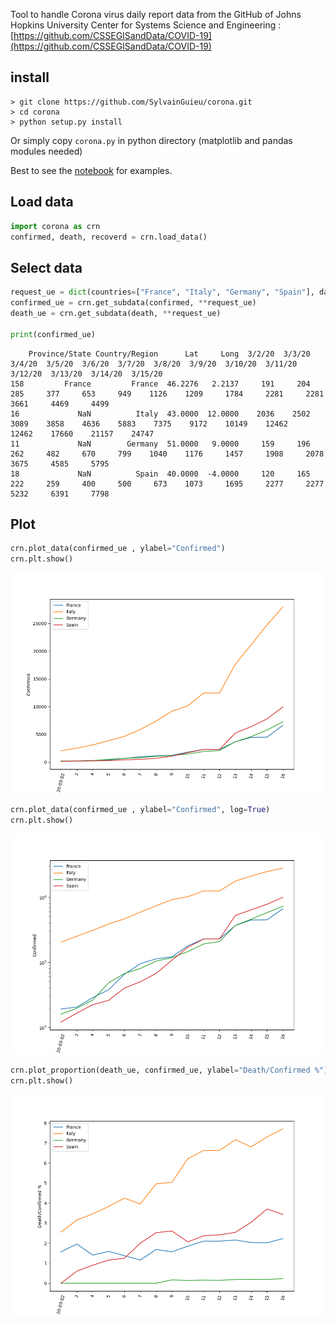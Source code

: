 
Tool to handle Corona virus daily report data from the GitHub of Johns Hopkins University Center for Systems Science and Engineering : [https://github.com/CSSEGISandData/COVID-19](https://github.com/CSSEGISandData/COVID-19)

## install 

```
> git clone https://github.com/SylvainGuieu/corona.git
> cd corona 
> python setup.py install
```

Or simply copy `corona.py` in python directory (matplotlib and pandas modules needed)

Best to see the [notebook](./corona.ipynb) for examples. 

## Load data 

```python
import corona as crn
confirmed, death, recoverd = crn.load_data()
```

## Select data

```python
request_ue = dict(countries=["France", "Italy", "Germany", "Spain"], date_min="2020-03-01") 
confirmed_ue = crn.get_subdata(confirmed, **request_ue)
death_ue = crn.get_subdata(death, **request_ue)

print(confirmed_ue)
```

```
    Province/State Country/Region      Lat     Long  3/2/20  3/3/20  3/4/20  3/5/20  3/6/20  3/7/20  3/8/20  3/9/20  3/10/20  3/11/20  3/12/20  3/13/20  3/14/20  3/15/20
158         France         France  46.2276   2.2137     191     204     285     377     653     949    1126    1209     1784     2281     2281     3661     4469     4499
16             NaN          Italy  43.0000  12.0000    2036    2502    3089    3858    4636    5883    7375    9172    10149    12462    12462    17660    21157    24747
11             NaN        Germany  51.0000   9.0000     159     196     262     482     670     799    1040    1176     1457     1908     2078     3675     4585     5795
18             NaN          Spain  40.0000  -4.0000     120     165     222     259     400     500     673    1073     1695     2277     2277     5232     6391     7798
```

## Plot

```python 
crn.plot_data(confirmed_ue , ylabel="Confirmed")
crn.plt.show()
```
![](img/confirmed.png)


```python
crn.plot_data(confirmed_ue , ylabel="Confirmed", log=True)
crn.plt.show()
```
![](img/confirmed_log.png)


```python
crn.plot_proportion(death_ue, confirmed_ue, ylabel="Death/Confirmed %")
crn.plt.show()
```
![](img/death_ratio.png)

